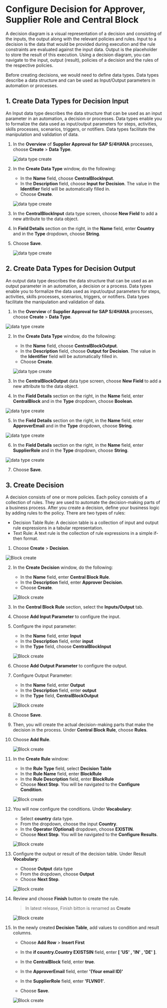 # Configure Decision for Approver, Supplier Role and Central Block

A decision diagram is a visual representation of a decision and consisting of the inputs, the output along with the relevant policies and rules. Input to a decision is the data that would be provided during execution and the rule constraints are evaluated against the input data. Output is the placeholder to store the result of this execution. Using a decision diagram, you can navigate to the input, output (result), policies of a decision and the rules of the respective policies.

Before creating decisions, we would need to define data types. Data types describe a data structure and can be used as Input/Output parameters in automation or processes.

## 1. Create Data Types for Decision Input

An Input data type describes the data structure that can be used as an input parameter in an automation, a decision or processes. Data types enable you to formalize the data used as input/output parameters for steps, activities, skills processes, scenarios, triggers, or notifiers. Data types facilitate the manipulation and validation of data.

1. In the **Overview** of **Supplier Approval for SAP S/4HANA** processes, choose **Create** > **Data Type**.

    ![data type create](./images/data_type_lobby.png)

2. In the **Create Data Type** window, do the following:
    - In the **Name** field, choose **CentralBlockInput**.
    - In the **Description** field, choose **Input for Decision**. The value in the **Identifier** field will be automatically filled in.
    - Choose **Create**.

    ![data type create](./images/data_type_lobby_input_1.png)

3. In the **CentralBlockInput** data type screen, choose **New Field** to add a new attribute to the data object.

4. In **Field Details** section on the right, in the **Name** field, enter **Country** and in the **Type** dropdown, choose **String**.

5. Choose **Save**.

    ![data type create](./images/data_type_lobby_input.png)

## 2. Create Data Types for Decision Output

An output data type describes the data structure that can be used as an output parameter in an automation, a decision or a process. Data types enable you to formalize the data used as input/output parameters for steps, activities, skills processes, scenarios, triggers, or notifiers. Data types facilitate the manipulation and validation of data.

1. In the **Overview** of **Supplier Approval for SAP S/4HANA** processes, choose **Create** > **Data Type**.

![data type create](./images/data_type_lobby.png)

2. In the **Create Data Type** window, do the following:
    - In the **Name** field, choose **CentralBlockOutput**.
    - In the **Description** field, choose **Output for Decision**. The value in the **Identifier** field will be automatically filled in.
    - Choose **Create**.

    ![data type create](./images/data_type_lobby_output.png)

3. In the **CentralBlockOutput** data type screen, choose **New Field** to add a new attribute to the data object.

4. In the **Field Details** section on the right, in the **Name** field, enter **CentralBlock** and in the **Type** dropdown, choose **Boolean**.

![data type create](./images/data_type_lobby_input_block.png)

5. In the **Field Details** section on the right, in the **Name** field, enter **ApproverEmail** and in the **Type** dropdown, choose **String**.

![data type create](./images/data_type_lobby_input_email.png)

6. In the **Field Details** section on the right, in the **Name** field, enter **SupplierRole** and in the **Type** dropdown, choose **String**.

![data type create](./images/data_type_lobby_input_role.png)

7. Choose **Save**.

## 3. Create Decision

A decision consists of one or more policies. Each policy consists of a collection of rules. They are used to automate the decision-making parts of a business process. After you create a decision, define your business logic by adding rules to the policy. There are two types of rules:
- Decision Table Rule: A decision table is a collection of input and output rule expressions in a tabular representation.
- Text Rule: A text rule is the collection of rule expressions in a simple if-then format.

1. Choose **Create** > **Decision**.

![Block create](./images/decision_lobby_1.png)

2. In the **Create Decision** window, do the following:
    - In the **Name** field, enter **Central Block Rule**.
    - In the **Description** field, enter **Approver Decision**. 
    - Choose **Create**.

    ![Block create](./images/decision_lobby_2.png)

3. In the **Central Block Rule** section, select the **Inputs/Output** tab. 

4. Choose **Add Input Parameter** to configure the input.

5. Configure the input parameter:
    - In the **Name** field, enter **Input**
    - In the **Description** field, enter **input**
    - In the **Type** field, choose **CentralBlockInput**

    ![Block create](./images/decision_input_param.png)

6. Choose **Add Output Parameter** to configure the output.

7. Configure Output Parameter:
    - In the **Name** field, enter **Output**
    - In the **Description** field, enter **output**
    - In the **Type** field, **CentralBlockOutput**

    ![Block create](./images/decision_output_param.png)

8. Choose **Save**.

9. Then, you will create the actual decision-making parts that make the decision in the process. Under **Central Block Rule**, choose **Rules**.

10. Choose **Add Rule**.

    ![Block create](./images/decision_rules_add.png)

11. In the **Create Rule** window:
    - In the **Rule Type** field, select **Decision Table**
    - In the **Rule Name** field, enter **BlockRule**
    - In the **Rule Description** field, enter **BlockRule**
    - Choose **Next Step**. You will be navigated to the **Configure Condition**.

    ![Block create](./images/decision_table_input.png)

12. You will now configure the conditions. Under **Vocabulary**:
    - Select **country** data type.
    - From the dropdown, choose the input **Country**.
    - In the **Operator (Optional)** dropdown, choose **EXISTIN**.
    - Choose **Next Step**. You will be navigated to the **Configure Results**.

    ![Block create](./images/decision_rules_input_cond.png)

13. Configure the output or result of the decision table. Under Result **Vocabulary**:
    - Choose **Output** data type
    - From the dropdown, choose **Output**
    - Choose **Next Step**.

    ![Block create](./images/decision_rules_output_cond.png)

14. Review and choose **Finish** button to create the rule. 
    > In latest release, Finish bitton is renamed as **Create**

    ![Block create](./images/decision_rules_add_cond_save.png)

15. In the newly created **Decision Table**, add values to condition and result columns.

    - Choose **Add Row** > **Insert First**

    - In the **if country.Country EXISTSIN** field, enter **[ 'US' , 'IN' , 'DE' ]**.

    - In the **CentralBlock** field, enter **true**.

    - In the **ApproverEmail** field, enter **'(Your email ID)'**     

    - In the **SupplierRole** field, enter **'FLVN01'**.

    -  Choose **Save**.

    ![Block create](./images/decision_rules_cond.png)













